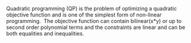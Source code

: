 Quadratic programming (QP) is the problem of optimizing a quadratic objective function and is one of the simplest form of non-linear programming.
 The objective function can contain bilinear(x*y) or up to second order polynomial terms and the constraints are linear and can be both equalities and inequalities.
